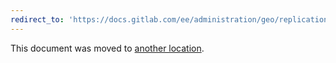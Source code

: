 ```yaml
---
redirect_to: 'https://docs.gitlab.com/ee/administration/geo/replication/troubleshooting.md'
---
```


This document was moved to [another location](https://docs.gitlab.com/ee/administration/geo/replication/troubleshooting.md).
